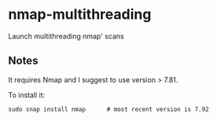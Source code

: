 # nmap-multithreading
Launch multithreading nmap' scans

## Notes
It requires Nmap and I suggest to use version > 7.81.

To install it:

``` shell
sudo snap install nmap      # most recent version is 7.92
```
